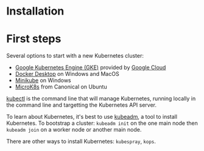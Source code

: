 # Installation

# First steps

Several options to start with a new Kubernetes cluster:

- [Google Kubernetes Engine (GKE)](https://cloud.google.com/kubernetes-engine/) provided by [Google Cloud](https://cloud.google.com/)
- [Docker Desktop](https://www.docker.com/products/kubernetes)  on Windows and MacOS
- [Minikube](https://github.com/devpro/everyday-cheatsheets/blob/master/docs/minikube.md) on Windows
- [MicroK8s](https://microk8s.io/docs) from Canonical on Ubuntu

[kubectl](https://github.com/devpro/everyday-cheatsheets/blob/master/docs/kubectl.md) is the command line that will manage Kubernetes, running locally in the command line and targetting the Kubernetes API server.

To learn about Kubernetes, it's best to use [kubeadm](https://kubernetes.io/docs/setup/production-environment/tools/kubeadm/), a tool to install Kubernetes. To bootstrap a cluster: `kubeadm init` on the one main node then `kubeadm join` on a worker node or another main node.

There are other ways to install Kubernetes: `kubespray`, `kops`.
